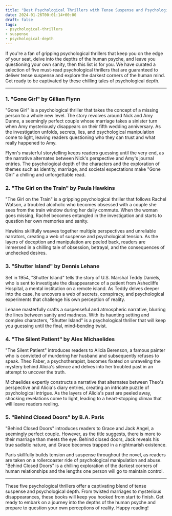 ```yaml
---
title: "Best Psychological Thrillers with Tense Suspense and Psychological Depth"
date: 2024-01-26T00:01:14+00:00
draft: false
tags: 
- psychological-thrillers
- suspense
- psychological-depth
---
```


If you're a fan of gripping psychological thrillers that keep you on the edge of your seat, delve into the depths of the human psyche, and leave you questioning your own sanity, then this list is for you. We have curated a selection of five must-read psychological thrillers that are guaranteed to deliver tense suspense and explore the darkest corners of the human mind. Get ready to be captivated by these chilling tales of psychological depth.

---

### 1. "Gone Girl" by Gillian Flynn

"Gone Girl" is a psychological thriller that takes the concept of a missing person to a whole new level. The story revolves around Nick and Amy Dunne, a seemingly perfect couple whose marriage takes a sinister turn when Amy mysteriously disappears on their fifth wedding anniversary. As the investigation unfolds, secrets, lies, and psychological manipulation come to light, leaving readers questioning who they can trust and what really happened to Amy.

Flynn's masterful storytelling keeps readers guessing until the very end, as the narrative alternates between Nick's perspective and Amy's journal entries. The psychological depth of the characters and the exploration of themes such as identity, marriage, and societal expectations make "Gone Girl" a chilling and unforgettable read.

### 2. "The Girl on the Train" by Paula Hawkins

"The Girl on the Train" is a gripping psychological thriller that follows Rachel Watson, a troubled alcoholic who becomes obsessed with a couple she sees from the train window during her daily commute. When the woman goes missing, Rachel becomes entangled in the investigation and starts to question her own memories and sanity.

Hawkins skillfully weaves together multiple perspectives and unreliable narrators, creating a web of suspense and psychological tension. As the layers of deception and manipulation are peeled back, readers are immersed in a chilling tale of obsession, betrayal, and the consequences of unchecked desires.

### 3. "Shutter Island" by Dennis Lehane

Set in 1954, "Shutter Island" tells the story of U.S. Marshal Teddy Daniels, who is sent to investigate the disappearance of a patient from Ashecliffe Hospital, a mental institution on a remote island. As Teddy delves deeper into the case, he uncovers a web of secrets, conspiracy, and psychological experiments that challenge his own perception of reality.

Lehane masterfully crafts a suspenseful and atmospheric narrative, blurring the lines between sanity and madness. With its haunting setting and complex characters, "Shutter Island" is a psychological thriller that will keep you guessing until the final, mind-bending twist.

### 4. "The Silent Patient" by Alex Michaelides

"The Silent Patient" introduces readers to Alicia Berenson, a famous painter who is convicted of murdering her husband and subsequently refuses to speak. Theo Faber, a psychotherapist, becomes fixated on unraveling the mystery behind Alicia's silence and delves into her troubled past in an attempt to uncover the truth.

Michaelides expertly constructs a narrative that alternates between Theo's perspective and Alicia's diary entries, creating an intricate puzzle of psychological intrigue. As the layers of Alicia's past are peeled away, shocking revelations come to light, leading to a heart-stopping climax that will leave readers reeling.

### 5. "Behind Closed Doors" by B.A. Paris

"Behind Closed Doors" introduces readers to Grace and Jack Angel, a seemingly perfect couple. However, as the title suggests, there is more to their marriage than meets the eye. Behind closed doors, Jack reveals his true sadistic nature, and Grace becomes trapped in a nightmarish existence.

Paris skillfully builds tension and suspense throughout the novel, as readers are taken on a rollercoaster ride of psychological manipulation and abuse. "Behind Closed Doors" is a chilling exploration of the darkest corners of human relationships and the lengths one person will go to maintain control.

---

These five psychological thrillers offer a captivating blend of tense suspense and psychological depth. From twisted marriages to mysterious disappearances, these books will keep you hooked from start to finish. Get ready to embark on a journey into the depths of the human psyche and prepare to question your own perceptions of reality. Happy reading!
